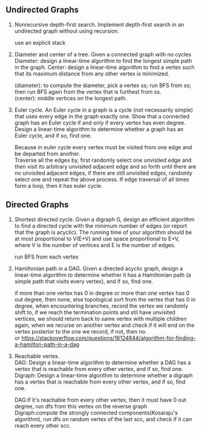 ## Undirected Graphs
1. Nonrecursive depth-first search. Implement depth-first search in an undirected graph without using recursion.

   use an explicit stack
  
2. Diameter and center of a tree. Given a connected graph with no cycles  
   Diameter: design a linear-time algorithm to find the longest simple path in the graph.
   Center: design a linear-time algorithm to find a vertex such that its maximum distance from any other vertex is minimized.

   (diameter): to compute the diameter, pick a vertex ss; run BFS from ss; then run BFS again from the vertex that is furthest from ss.  
   (center): middle vertices on the longest path.
   
3. Euler cycle. An Euler cycle in a graph is a cycle (not necessarily simple) that uses every edge in the graph exactly one.
   Show that a connected graph has an Euler cycle if and only if every vertex has even degree.
   Design a linear-time algorithm to determine whether a graph has an Euler cycle, and if so, find one.

   Because in euler cycle every vertex must be visited from one edge and be departed from another.  
   Traverse all the edges by, first randomly select one unvistied edge and then visit its arbitrary unvisited adjacent edge and so forth until there are no unvisited adjacent edges, if there are still unvisited edges, randomly select one and repeat the above process. If edge traversal of all times form a loop, then it has euler cycle.
   
## Directed Graphs
1. Shortest directed cycle. Given a digraph G, design an efficient algorithm to find a directed cycle with the minimum number of edges (or report that the graph is acyclic). The running time of your algorithm should be at most proportional to V(E+V) and use space proportional to E+V, where V is the number of vertices and E is the number of edges.

   run BFS from each vertex
   
2. Hamiltonian path in a DAG. Given a directed acyclic graph, design a linear-time algorithm to determine whether it has a Hamiltonian path (a simple path that visits every vertex), and if so, find one.

   if more than one vertex has 0 in degree or more than one vertex has 0 out degree, then none, else topological sort from the vertex that has 0 in degree, when encountering branches, record the vertex we randomly shift to, if we reach the termination points and stil have unvisited vertices, we should return back to same vertex with multiple children again, when we recurse on another vertex and check if it will end on the vertex posterior to the one we record, if not, then no.  
   or https://stackoverflow.com/questions/16124844/algorithm-for-finding-a-hamilton-path-in-a-dag
   
3. Reachable vertex.  
   DAG: Design a linear-time algorithm to determine whether a DAG has a vertex that is reachable from every other vertex, and if so, find one.  
   Digraph: Design a linear-time algorithm to determine whether a digraph has a vertex that is reachable from every other vertex, and if so, find one.
   
   DAG:if it's reachable from every other vertex, then it must have 0 out degree, run dfs from this vertex on the reverse graph  
   Digraph:compute the strongly connected components(Kosaraju's algorithm), run dfs on random vertex of the last scc, and check if it can reach every other scc.
